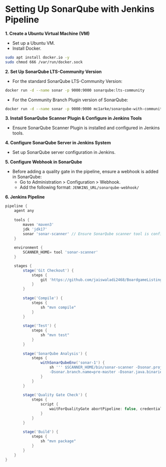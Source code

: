 
# Setting Up SonarQube with Jenkins Pipeline

**1. Create a Ubuntu Virtual Machine (VM)**

- Set up a Ubuntu VM.
- Install Docker.

```bash
sudo apt install docker.io -y
sudo chmod 666 /var/run/docker.sock
```

**2. Set Up SonarQube LTS-Community Version**

- For the standard SonarQube LTS-Community Version:

```bash
docker run -d --name sonar -p 9000:9000 sonarqube:lts-community
```

- For the Community Branch Plugin version of SonarQube:

```bash
docker run -d --name sonar -p 9000:9000 mc1arke/sonarqube-with-community-branch-plugin
```

**3. Install SonarQube Scanner Plugin & Configure in Jenkins Tools**

- Ensure SonarQube Scanner Plugin is installed and configured in Jenkins tools.

**4. Configure SonarQube Server in Jenkins System**

- Set up SonarQube server configuration in Jenkins.

**5. Configure Webhook in SonarQube**

- Before adding a quality gate in the pipeline, ensure a webhook is added in SonarQube:
  - Go to Administration > Configuration > Webhook.
  - Add the following format: `JENKINS_URL/sonarqube-webhook/`

**6. Jenkins Pipeline**

```groovy
pipeline {
    agent any
    
    tools {
        maven 'maven3'
        jdk 'jdk17'
        sonar 'sonar-scanner' // Ensure SonarQube scanner tool is configured
    }
    
    environment {
        SCANNER_HOME= tool 'sonar-scanner'
    }

    stages {
        stage('Git Checkout') {
            steps {
                git 'https://github.com/jaiswaladi2468/BoardgameListingWebApp.git'
            }
        }
        
        stage('Compile') {
            steps {
                sh "mvn compile"
            }
        }
        
        stage('Test') {
            steps {
                sh "mvn test"
            }
        }
        
        stage('SonarQube Analysis') {
            steps {
                withSonarQubeEnv('sonar-1') {
                    sh ''' $SCANNER_HOME/bin/sonar-scanner -Dsonar.projectName=Boardgame -Dsonar.projectKey=Boardgame \
                    -Dsonar.branch.name=pre-master -Dsonar.java.binaries=target/classes '''
                }
            }
        }
        
        stage('Quality Gate Check') {
            steps {
                script {
                    waitForQualityGate abortPipeline: false, credentialsId: 'new-sonar-token'
                }
            }
        }
        
        stage('Build') {
            steps {
                sh "mvn package"
            }
        }
    }
}
```

